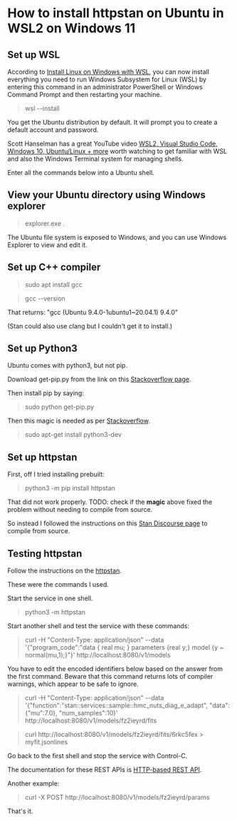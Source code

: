 # How to install httpstan on Ubuntu in WSL2 on Windows 11

## Set up WSL

According to [Install Linux on Windows with WSL](https://docs.microsoft.com/en-us/windows/wsl/install), you can now install everything you need to run Windows Subsystem for Linux (WSL) by entering this command in an administrator PowerShell or Windows Command Prompt and then restarting your machine.
>wsl --install

You get the Ubuntu distribution by default.
It will prompt you to create a default account and password.

Scott Hanselman has a great YouTube video [WSL2, Visual Studio Code, Windows 10, Ubuntu/Linux + more](https://www.youtube.com/watch?v=Owrk9UxnMdI) worth watching to get familiar with WSL and also the Windows Terminal system for managing shells.

Enter all the commands below into a Ubuntu shell.

## View your Ubuntu directory using Windows explorer

>explorer.exe .

The Ubuntu file system is exposed to Windows, and you can use Windows Explorer to view and edit it.

## Set up C++ compiler

>sudo apt install gcc

>gcc --version

That returns: "gcc (Ubuntu 9.4.0-1ubuntu1~20.04.1) 9.4.0"

(Stan could also use clang but I couldn't get it to install.)

## Set up Python3

Ubuntu comes with python3, but not pip.

Download get-pip.py from the link on this [Stackoverflow page](https://stackoverflow.com/questions/4750806/how-do-i-install-pip-on-windows).

Then install pip by saying:
>sudo python get-pip.py

Then this magic is needed as per [Stackoverflow](https://stackoverflow.com/questions/21530577/fatal-error-python-h-no-such-file-or-directory).
>sudo apt-get install python3-dev

## Set up httpstan
First, off I tried installing prebuilt:
>python3 -m pip install httpstan

That did not work properly. TODO: check if the **magic** above fixed the problem without needing to compile from source.

So instead I followed the instructions on this [Stan Discourse page](https://discourse.mc-stan.org/t/httpstan-in-wsl2-ubuntu/23339/2) to compile from source.

## Testing httpstan

Follow the instructions on the [httpstan](https://httpstan.readthedocs.io/en/latest/).

These were the commands I used.

Start the service in one shell.
>python3 -m httpstan

Start another shell and test the service with these commands:

>curl -H "Content-Type: application/json" --data '{"program_code":"data { real mu; } parameters {real y;} model {y ~ normal(mu,1);}"}' http://localhost:8080/v1/models

You have to edit the encoded identifiers below based on the answer from the first command. Beware that this command returns lots of compiler warnings, which appear to be safe to ignore.

>curl -H "Content-Type: application/json" --data '{"function":"stan::services::sample::hmc_nuts_diag_e_adapt", "data":{"mu":7.0}, "num_samples":10}' http://localhost:8080/v1/models/fz2ieyrd/fits

>curl http://localhost:8080/v1/models/fz2ieyrd/fits/6rkc5fex > myfit.jsonlines

Go back to the first shell and stop the service with Control-C.

The documentation for these REST APIs is [HTTP-based REST API](https://httpstan.readthedocs.io/en/latest/rest_api.html).

Another example:
>curl -X POST http://localhost:8080/v1/models/fz2ieyrd/params

That's it.
